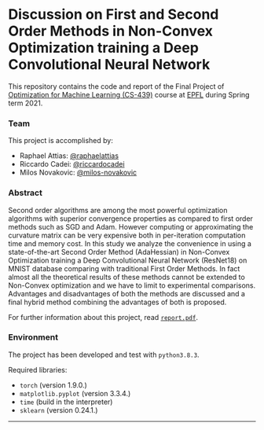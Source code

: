 # Discussion on First and Second Order Methods in Non-Convex Optimization training a Deep Convolutional Neural Network

This repository contains the code and report of the Final Project of [Optimization for Machine Learning (CS-439)](https://edu.epfl.ch/coursebook/en/optimization-for-machine-learning-CS-439) course at [EPFL](https://www.epfl.ch/en/) during Spring term 2021. 

### Team
This project is accomplished by:
- Raphael Attias: [@raphaelattias](https://github.com/raphaelattias)
- Riccardo Cadei: [@riccardocadei](https://github.com/riccardocadei)
- Milos Novakovic: [@milos-novakovic](https://github.com/milos-novakovic)

### Abstract
Second order algorithms are among the most powerful optimization algorithms with superior convergence properties as compared to first order methods such as SGD and Adam. However computing or approximating the curvature matrix can be very expensive both in per-iteration computation time and memory cost.
In this study we analyze the convenience in using a state-of-the-art Second Order Method (AdaHessian) in Non-Convex Optimization training a Deep Convolutional Neural Network (ResNet18) on MNIST database comparing with traditional First Order Methods. In fact almost all the theoretical results of these methods cannot be extended to Non-Convex optimization and we have to limit to experimental comparisons.
Advantages and disadvantages of both the methods are discussed and a final hybrid method combining the advantages of both is proposed.

For further information about this project, read [`report.pdf`]().

### Environment
The project has been developed and test with `python3.8.3`.

Required libraries: 
- `torch` (version 1.9.0.)
- `matplotlib.pyplot` (version 3.3.4.)
- `time` (build in the interpreter)
- `sklearn` (version 0.24.1.)

* * *
 
